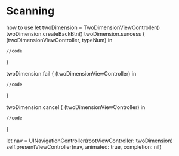 # Scanning
how to use
let twoDimension = TwoDimensionViewController()
twoDimension.createBackBtn()
twoDimension.suncess { (twoDimensionViewController, typeNum) in
            
    //code
}
        
twoDimension.fail { (twoDimensionViewController) in
            
    //code
}
        
twoDimension.cancel { (twoDimensionViewController) in
            
    //code
}
        
let nav = UINavigationController(rootViewController: twoDimension)
self.presentViewController(nav, animated: true, completion: nil)
